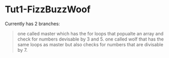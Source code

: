 # Tut1-FizzBuzzWoof

Currently has 2 branches: 
>one called master which has the for loops that popualte an array and check for numbers devisable by 3 and 5.
>one called wolf that has the same loops as master but also checks for numbers that are divisable by 7.
